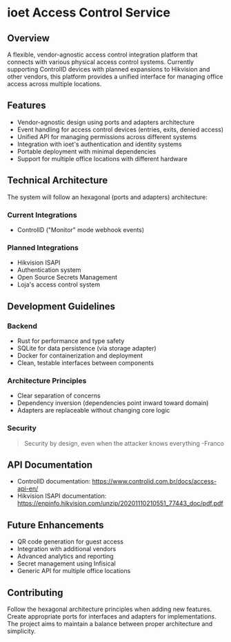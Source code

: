 # ioet Access Control Service

## Overview
A flexible, vendor-agnostic access control integration platform that connects with various physical access control systems. Currently supporting ControlID devices with planned expansions to Hikvision and other vendors, this platform provides a unified interface for managing office access across multiple locations.

## Features
- Vendor-agnostic design using ports and adapters architecture
- Event handling for access control devices (entries, exits, denied access)
- Unified API for managing permissions across different systems
- Integration with ioet's authentication and identity systems
- Portable deployment with minimal dependencies
- Support for multiple office locations with different hardware

## Technical Architecture
The system will follow an hexagonal (ports and adapters) architecture:

### Current Integrations
- ControlID ("Monitor" mode webhook events)

### Planned Integrations
- Hikvision ISAPI
- Authentication system
- Open Source Secrets Management
- Loja's access control system

## Development Guidelines

### Backend
- Rust for performance and type safety
- SQLite for data persistence (via storage adapter)
- Docker for containerization and deployment
- Clean, testable interfaces between components

### Architecture Principles
- Clear separation of concerns
- Dependency inversion (dependencies point inward toward domain)
- Adapters are replaceable without changing core logic

### Security
> Security by design, even when the attacker knows everything
-Franco

## API Documentation
- ControlID documentation: https://www.controlid.com.br/docs/access-api-en/
- Hikvision ISAPI documentation: https://enpinfo.hikvision.com/unzip/20201110210551_77443_doc/pdf.pdf

## Future Enhancements
- QR code generation for guest access
- Integration with additional vendors
- Advanced analytics and reporting
- Secret management using Infisical
- Generic API for multiple office locations

## Contributing
Follow the hexagonal architecture principles when adding new features. Create appropriate ports for interfaces and adapters for implementations. The project aims to maintain a balance between proper architecture and simplicity.

